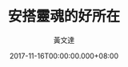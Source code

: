 ---
issue: 250
title: 安搭靈魂的好所在
author: 黃文達
date: 2017-11-16T00:00:00.000+08:00
topic: 生活
difficulty: 2
wikidata: Q98095655
wikidata_link: https://www.wikidata.org/wiki/Q98095655
author_wikidata_link: https://www.wikidata.org/wiki/Q98096345
author_wikidata: Q98096345
---